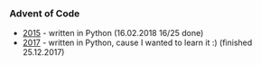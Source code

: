### Advent of Code

- [2015](2015) - written in Python (16.02.2018 16/25 done)
- [2017](2017) - written in Python, cause I wanted to learn it :) (finished 25.12.2017)

